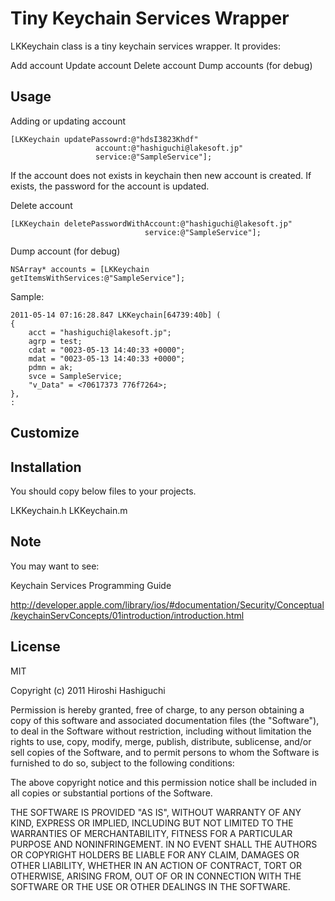 Tiny Keychain Services Wrapper
==============================

LKKeychain class is a tiny keychain services wrapper. It provides:

 Add account
 Update account
 Delete account
 Dump accounts (for debug)


Usage
-----
Adding or updating account

	[LKKeychain updatePassowrd:@"hdsI3823Khdf"
		               account:@"hashiguchi@lakesoft.jp"
					   service:@"SampleService"];
If the account does not exists in keychain then new account is created. If exists, the password for the account is updated.

Delete account

	[LKKeychain deletePasswordWithAccount:@"hashiguchi@lakesoft.jp"
								  service:@"SampleService"];

Dump account (for debug)

	NSArray* accounts = [LKKeychain getItemsWithServices:@"SampleService"];

Sample:

	2011-05-14 07:16:28.847 LKKeychain[64739:40b] (
	{
		acct = "hashiguchi@lakesoft.jp";
		agrp = test;
		cdat = "0023-05-13 14:40:33 +0000";
		mdat = "0023-05-13 14:40:33 +0000";
		pdmn = ak;
		svce = SampleService;
		"v_Data" = <70617373 776f7264>;
	},
	:


Customize
---------



Installation
-----------

You should copy below files to your projects.

 LKKeychain.h
 LKKeychain.m


Note
----
You may want to see:

Keychain Services Programming Guide

http://developer.apple.com/library/ios/#documentation/Security/Conceptual/keychainServConcepts/01introduction/introduction.html


License
-------
MIT

Copyright (c) 2011 Hiroshi Hashiguchi

Permission is hereby granted, free of charge, to any person obtaining a copy of
this software and associated documentation files (the "Software"), to deal in
the Software without restriction, including without limitation the rights to
use, copy, modify, merge, publish, distribute, sublicense, and/or sell copies
of the Software, and to permit persons to whom the Software is furnished to do
so, subject to the following conditions:

The above copyright notice and this permission notice shall be included in all
copies or substantial portions of the Software.

THE SOFTWARE IS PROVIDED "AS IS", WITHOUT WARRANTY OF ANY KIND, EXPRESS OR
IMPLIED, INCLUDING BUT NOT LIMITED TO THE WARRANTIES OF MERCHANTABILITY,
FITNESS FOR A PARTICULAR PURPOSE AND NONINFRINGEMENT. IN NO EVENT SHALL THE
AUTHORS OR COPYRIGHT HOLDERS BE LIABLE FOR ANY CLAIM, DAMAGES OR OTHER
LIABILITY, WHETHER IN AN ACTION OF CONTRACT, TORT OR OTHERWISE, ARISING FROM,
OUT OF OR IN CONNECTION WITH THE SOFTWARE OR THE USE OR OTHER DEALINGS IN THE
SOFTWARE.

